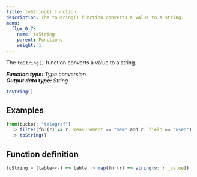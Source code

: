 ```yaml
---
title: toString() function
description: The toString() function converts a value to a string.
menu:
  flux_0_7:
    name: toString
    parent: Functions
    weight: 1
---
```


The `toString()` function converts a value to a string.

_**Function type:** Type conversion_  
_**Output data type:** String_

```js
toString()
```

## Examples
```js
from(bucket: "telegraf")
  |> filter(fn:(r) => r._measurement == "mem" and r._field == "used")
  |> toString()
```

## Function definition
```js
toString = (table=<-) => table |> map(fn:(r) => string(v: r._value))
```
